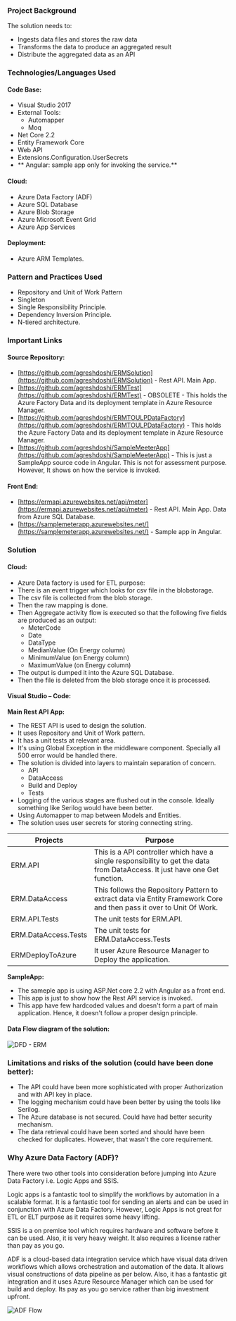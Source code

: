 ### Project Background

The solution needs to:

-  Ingests data files and stores the raw data
-  Transforms the data to produce an aggregated result
-  Distribute the aggregated data as an API

### Technologies/Languages Used

#### Code Base:

-  Visual Studio 2017
  - External Tools:
    - Automapper
    - Moq
-  Net Core 2.2
-  Entity Framework Core
-  Web API
-  Extensions.Configuration.UserSecrets
- ** Angular: sample app only for invoking the service.**

#### Cloud:

-  Azure Data Factory (ADF)
-  Azure SQL Database
-  Azure Blob Storage
-  Azure Microsoft Event Grid
-  Azure App Services

#### Deployment:

-  Azure ARM Templates.

### Pattern and Practices Used

-  Repository and Unit of Work Pattern
-  Singleton
-  Single Responsibility Principle.
-  Dependency Inversion Principle.
-  N-tiered architecture.

### Important Links

#### Source Repository:

-  [https://github.com/agreshdoshi/ERMSolution](https://github.com/agreshdoshi/ERMSolution) - Rest API. Main App.
-  [https://github.com/agreshdoshi/ERMTest](https://github.com/agreshdoshi/ERMTest) - OBSOLETE - This holds the Azure Factory Data and its deployment template in Azure Resource Manager.
-  [https://github.com/agreshdoshi/ERMTOULPDataFactory](https://github.com/agreshdoshi/ERMTOULPDataFactory) - This holds the Azure Factory Data and its deployment template in Azure Resource Manager.
-  [https://github.com/agreshdoshi/SampleMeeterApp](https://github.com/agreshdoshi/SampleMeeterApp) - This is just a SampleApp source code in Angular. This is not for assessment purpose. However, It shows on how the service is invoked.

#### Front End:

-  [https://ermapi.azurewebsites.net/api/meter](https://ermapi.azurewebsites.net/api/meter) - Rest API. Main App. Data from Azure SQL Database.
-  [https://samplemeterapp.azurewebsites.net/](https://samplemeterapp.azurewebsites.net/) - Sample app in Angular.

### Solution

#### Cloud:

-  Azure Data factory is used for ETL purpose:
-  There is an event trigger which looks for csv file in the blobstorage.
-  The csv file is collected from the blob storage.
-  Then the raw mapping is done.
-  Then Aggregate activity flow is executed so that the following five fields are produced as an output:
    - MeterCode
    - Date
    - DataType
    - MedianValue (On Energy column)
    - MinimumValue (on Energy column)
    - MaximumValue (on Energy column)
-  The output is dumped it into the Azure SQL Database.
-  Then the file is deleted from the blob storage once it is processed.

#### Visual Studio – Code:

**Main Rest API App:**

-  The REST API is used to design the solution.
-  It uses Repository and Unit of Work pattern.
-  It has a unit tests at relevant area.
-  It&#39;s using Global Exception in the middleware component. Specially all 500 error would be handled there.
-  The solution is divided into layers to maintain separation of concern.
   - API
   - DataAccess
   - Build and Deploy
   - Tests
-  Logging of the various stages are flushed out in the console. Ideally something like Serilog would have been better.
-  Using Automapper to map between Models and Entities.
-  The solution uses user secrets for storing connecting string.

| Projects | Purpose |
|----------|---------|
| ERM.API |This is a API controller which have a single responsibility to get the data from DataAccess. It just have one Get function.|
| ERM.DataAccess | This follows the Repository Pattern to extract data via Entity Framework Core and then pass it over to Unit Of Work. |
| ERM.API.Tests |The unit tests for ERM.API.|
| ERM.DataAccess.Tests | The unit tests for ERM.DataAccess.Tests |
| ERMDeployToAzure | It user Azure Resource Manager to Deploy the application. |

**SampleApp:**

-  The sameple app is using ASP.Net core 2.2 with Angular as a front end.
-  This app is just to show how the Rest API service is invoked.
-  This app have few hardcoded values and doesn&#39;t form a part of main application. Hence, it doesn&#39;t follow a proper design principle.

#### Data Flow diagram of the solution:

 ![DFD - ERM](https://user-images.githubusercontent.com/38810792/63645390-75d15c00-c740-11e9-9040-de0dbefdbe0c.png)

### Limitations and risks of the solution (could have been done better):

-  The API could have been more sophisticated with proper Authorization and with API key in place.
-  The logging mechanism could have been better by using the tools like Serilog.
-  The Azure database is not secured. Could have had better security mechanism.
-  The data retrieval could have been sorted and should have been checked for duplicates. However, that wasn&#39;t the core requirement.

### Why Azure Data Factory (ADF)?

There were two other tools into consideration before jumping into Azure Data Factory i.e. Logic Apps and SSIS.

Logic apps is a fantastic tool to simplify the workflows by automation in a scalable format. It is a fantastic tool for sending an alerts and can be used in conjunction with Azure Data Factory. However, Logic Apps is not great for ETL or ELT purpose as it requires some heavy lifting.

SSIS is a on premise tool which requires hardware and software before it can be used. Also, it is very heavy weight. It also requires a license rather than pay as you go.

ADF is a cloud-based data integration service which have visual data driven workflows which allows orchestration and automation of the data. It allows visual constructions of data pipeline as per below. Also, it has a fantastic git integration and it uses Azure Resource Manager which can be used for build and deploy. Its pay as you go service rather than big investment upfront.

 ![ADF Flow](https://user-images.githubusercontent.com/38810792/63645413-1de72500-c741-11e9-9ddb-2b4b6be84183.png)

